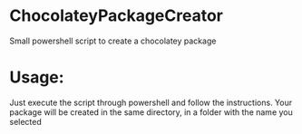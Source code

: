 # ChocolateyPackageCreator
Small powershell script to create a chocolatey package

# Usage:

Just execute the script through powershell and follow the instructions. Your package will be created in the same directory, in a folder with the name you selected
